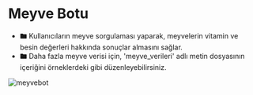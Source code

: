 # Meyve Botu
- 🖿 Kullanıcıların meyve sorgulaması yaparak, meyvelerin vitamin ve besin değerleri hakkında sonuçlar almasını sağlar.
- 🖿 Daha fazla meyve verisi için, 'meyve_verileri' adlı metin dosyasının içeriğini örneklerdeki gibi düzenleyebilirsiniz.

![meyvebot](https://user-images.githubusercontent.com/89976977/210069849-5a97a84d-a7a1-4283-8a0a-c64025d927c8.gif)


